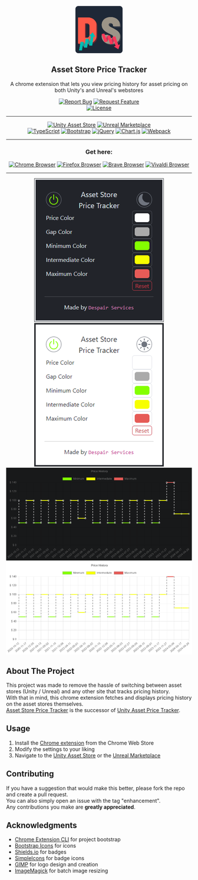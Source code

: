 <!-- PROJECT LOGO -->
<div align="center">
  <img src="private/logo.png" alt="Logo" width="128" height="128">
  <h2>Asset Store Price Tracker</h2>
  <p>A chrome extension that lets you view pricing history for asset pricing on both Unity's and Unreal's webstores</p>
  <div>
    <a href="https://github.com/DespairServices/asset-store-price-tracker/issues"><img alt="Report Bug" src="https://img.shields.io/badge/Report%20Bug-red"></a>
    <a href="https://github.com/DespairServices/asset-store-price-tracker/issues"><img alt="Request Feature" src="https://img.shields.io/badge/Request%20Feature-green"></a>
  </div>
  <a href="https://github.com/DespairServices/asset-store-price-tracker?tab=GPL-2.0-1-ov-file">
    <img alt="License" src="https://img.shields.io/github/license/DespairServices/asset-store-price-tracker">
  </a>
</div>

<!-- PROJECT SHIELDS -->
<hr>

<div align="center">
  <a href="https://assetstore.unity.com/"><img alt="Unity Asset Store" src="https://img.shields.io/badge/Unity%20Asset%20Store-gray?logo=unity"></a>
  <a href="https://www.unrealengine.com/marketplace/"><img alt="Unreal Marketplace" src="https://img.shields.io/badge/Unreal%20Marketplace-gray?logo=unrealengine"></a>
</div>
<div align="center">
  <a href="https://www.typescriptlang.org/"><img alt="TypeScript" src="https://img.shields.io/badge/TypeScript-v5.7.2-blue?logo=typescript"></a>
  <a href="https://getbootstrap.com/"><img alt="Bootstrap" src="https://img.shields.io/badge/Bootstrap-v5.3.3-blue?logo=bootstrap"></a>
  <a href="https://jquery.com/"><img alt="jQuery" src="https://img.shields.io/badge/jQuery-v3.7.1-blue?logo=jquery"></a>
  <a href="https://www.chartjs.org/"><img alt="Chart.js" src="https://img.shields.io/badge/Chart.js-v4.4.7-blue?logo=chart.js"></a>
  <a href="https://webpack.js.org/"><img alt="Webpack" src="https://img.shields.io/badge/Webpack-v5.97.1-blue?logo=webpack"></a>
</div>

<!-- PROJECT DOWNLOADS -->
<hr>

<div align="center">
  <h3>Get here:</h3>
  <a href="https://chromewebstore.google.com/detail/asset-store-price-tracker/phgjeegnkebllghogdbhepllealpkfma"><img alt="Chrome Browser" src="https://img.shields.io/badge/Chrome%20Browser-gray?logo=google%20chrome"></a>
  <a href="https://addons.mozilla.org/en-US/firefox/addon/asset-store-price-tracker"><img alt="Firefox Browser" src="https://img.shields.io/badge/Firefox%20Browser-gray?logo=firefox%20browser"></a>
  <a href="https://chromewebstore.google.com/detail/asset-store-price-tracker/phgjeegnkebllghogdbhepllealpkfma"><img alt="Brave Browser" src="https://img.shields.io/badge/Brave%20Browser-gray?logo=brave"></a>
  <a href="https://chromewebstore.google.com/detail/asset-store-price-tracker/phgjeegnkebllghogdbhepllealpkfma"><img alt="Vivaldi Browser" src="https://img.shields.io/badge/Vivaldi%20Browser-gray?logo=vivaldi"></a>
</div>

<!-- PROJECT SHOWCASE -->
<hr>

<div align="center">
  <img alt="Showcase Menu Dark" src="private/showcase-menu-dark.png">
  <img alt="Showcase Menu Light" src="private/showcase-menu-light.png">
  <img alt="Showcase Graph Dark" src="private/showcase-graph-dark.png">
  <img alt="Showcase Graph Light" src="private/showcase-graph-light.png">
</div>

<!-- ABOUT THE PROJECT -->

## About The Project

This project was made to remove the hassle of switching between asset stores (Unity / Unreal) and any other site that tracks pricing history.
<br>
With that in mind, this chrome extension fetches and displays pricing history on the asset stores themselves.
<br>
[Asset Store Price Tracker](https://github.com/DespairServices/asset-store-price-tracker/) is the successor of [Unity Asset Price Tracker](https://github.com/DespairServices/unity-asset-price-tracker/).

<!-- USAGE -->

## Usage

1. Install the [Chrome extension](https://chromewebstore.google.com/detail/asset-store-price-tracker/phgjeegnkebllghogdbhepllealpkfma) from the Chrome Web Store
2. Modify the settings to your liking
3. Navigate to the [Unity Asset Store](https://assetstore.unity.com/) or the [Unreal Marketplace](https://www.unrealengine.com/marketplace/)

<!-- CONTRIBUTING -->

## Contributing

If you have a suggestion that would make this better, please fork the repo and create a pull request.
<br>
You can also simply open an issue with the tag "enhancement".
<br>
Any contributions you make are **greatly appreciated**.

<!-- ACKNOWLEDGMENTS -->

## Acknowledgments

- [Chrome Extension CLI](https://github.com/dutiyesh/chrome-extension-cli) for project bootstrap
- [Bootstrap Icons](https://icons.getbootstrap.com/) for icons
- [Shields.io](https://shields.io/) for badges
- [SimpleIcons](https://simpleicons.org/) for badge icons
- [GIMP](https://www.gimp.org/) for logo design and creation
- [ImageMagick](https://imagemagick.org/) for batch image resizing
